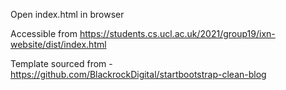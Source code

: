 Open index.html in browser

Accessible from https://students.cs.ucl.ac.uk/2021/group19/ixn-website/dist/index.html

Template sourced from - https://github.com/BlackrockDigital/startbootstrap-clean-blog
